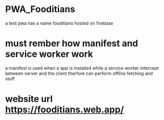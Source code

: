 # PWA_Fooditians
a test pwa has a name fooditians hosted on firebase

# must rember how manifest and service worker work
a manifest is used when a app is installed
while a service worker intercept between server and the client therfore can perform offline fetching and stuff

# website url https://fooditians.web.app/ 
